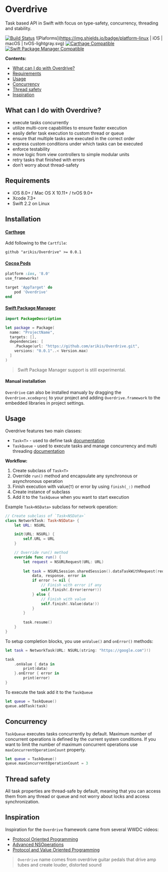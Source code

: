 # Overdrive
Task based API in Swift with focus on type-safety, concurrency, threading and stability.

[![Build Status](https://travis-ci.org/arikis/Overdrive.svg?branch=master)](https://travis-ci.org/arikis/Overdrive)
![Plaforms](https://img.shields.io/badge/platform-linux | iOS | macOS | tvOS-lightgray.svg)
[![Carthage Compatible](https://img.shields.io/badge/Carthage-compatible-4BC51D.svg?style=flat)](https://github.com/Carthage/Carthage)
[![Swift Package Manager Compatible](https://img.shields.io/badge/Swift%20Package%20Manager-Compatible-brightgreen.svg)](https://github.com/apple/swift-package-manager)

**Contents:**

* [What can I do with Overdrive?](#what-can-i-do-with-overdrive)
* [Requirements](#requirements)
* [Usage](#usage)
* [Concurrency](#concurrency)
* [Thread safety](#thread-safety)
* [Inspiration](#inspiration)

## What can I do with Overdrive?

* execute tasks concurrently 
* utilize multi-core capabilities to ensure faster execution
* easily defer task execution to custom thread or queue
* ensure that multiple tasks are executed in the correct order
* express custom conditions under which tasks can be executed
* enforce testability
* move logic from view controllers to simple modular units
* retry tasks that finished with errors
* don’t worry about thread-safety

## Requirements

- iOS 8.0+ / Mac OS X 10.11+ / tvOS 9.0+ 
- Xcode 7.3+
- Swift 2.2 on Linux

## Installation

#### [Carthage](https://github.com/Carthage/Carthage)
Add following to the `Cartfile`:

```shell
github "arikis/Overdrive" >= 0.0.1
```

#### [Cocoa Pods](https://github.com/CocoaPods/CocoaPods)

```ruby
platform :ios, '8.0'
use_frameworks!

target 'AppTarget' do
    pod 'Overdrive'
end
```

#### [Swift Package Manager](https://github.com/apple/swift-package-manager)

```swift
import PackageDescription

let package = Package(
  name: "ProjectName",
  targets: [],
  dependencies: [
    .Package(url: "https://github.com/arikis/Overdrive.git", 
    versions: "0.0.1"..< Version.max)
  ]
)
```

> Swift Package Manager support is still experimental.

#### Manual installation
`Overdrive` can also be installed manualy by dragging the `Overdrive.xcodeproj` to your project and adding `Overdrive.framework` to the embedded libraries in project settings.

## Usage

Overdrive features two main classes:

- `Task<T>` - used to define task [documentation](https://arikis.github.io/Overdrive/latest/Classes/Task.html)
- `TaskQueue` - used to execute tasks and manage concurrency and multi threading [documentation](https://arikis.github.io/Overdrive/latest/Classes/TaskQueue.html)

**Workflow:**

1. Create subclass of `Task<T>`
2. Override `run()` method and encapsulate any synchronous or asynchronous operation
3. Finish execution with value(`T`) or error by using `finish(_:)` method
4. Create instance of subclass
5. Add it to the `TaskQueue` when you want to start execution

Example `Task<NSData>` subclass for network operation:

```swift
// Create subclass of `Task<NSData>`
class NetworkTask: Task<NSData> {
	let URL: NSURL

	init(URL: NSURL) {
	    self.URL = URL
	}

	// Override run() method
	override func run() {
	    let request = NSURLRequest(URL: URL)
	    
	    let task = NSURLSession.sharedSession().dataTaskWithRequest(request) {
	        data, response, error in
	        if error != nil {
	        	// Finish with error if any
	            self.finish(.Error(error!))
	        } else {
	        	// Finish with value
	            self.finish(.Value(data!))
	        }
	    }
	    
	    task.resume()
	}
}
```

To setup completion blocks, you use `onValue()` and `onError()` methods:

```swift
let task = NetworkTask(URL: NSURL(string: "https://google.com")!)

task
    .onValue { data in
    	print(data)
    }.onError { error in
        print(error)
}
```

To execute the task add it to the `TaskQueue`

```swift
let queue = TaskQueue()
queue.addTask(task)
```

## Concurrency

`TaskQueue` executes tasks concurrently by default. Maximum number of concurrent
operations is defined by the current system conditions. If you want to limit the
number of maximum concurrent operations use `maxConcurrentOperationCount` property.

```swift
let queue = TaskQueue()
queue.maxConcurrentOperationCount = 3
```

## Thread safety

All task properties are thread-safe by default, meaning that you can access them
from any thread or queue and not worry about locks and access synchronization.

## Inspiration

Inspiration for the `Overdrive` framework came from several WWDC videos:

* [Protocol Oriented Programming](https://developer.apple.com/videos/play/wwdc2015/408/)
* [Advanced NSOperations](https://developer.apple.com/videos/play/wwdc2015/226/)
* [Protocol and Value Oriented Programming](https://developer.apple.com/videos/play/wwdc2016/419/)

> `Overdrive` name comes from overdrive guitar pedals that drive amp tubes and create
louder, distorted sound
